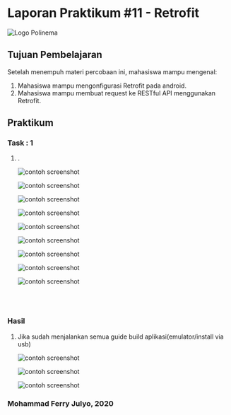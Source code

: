 # Laporan Praktikum #11 - Retrofit


![Logo Polinema](img/polinema.png)<br>


## Tujuan Pembelajaran

Setelah menempuh materi percobaan ini, mahasiswa mampu mengenal:
1. Mahasiswa mampu mengonfigurasi Retrofit pada android.
2. Mahasiswa mampu membuat request ke RESTful API menggunakan Retrofit.


## Praktikum

### Task : 1 

1. .<br>
   
   ![contoh screenshot](img/Step1/1.png)<br>

   ![contoh screenshot](img/Step1/2.png)<br>  

   ![contoh screenshot](img/Step1/3.png)<br>

   ![contoh screenshot](img/Step1/4.png)<br>

   ![contoh screenshot](img/Step1/5.png)<br>

   ![contoh screenshot](img/Step1/6.png)<br>

   ![contoh screenshot](img/Step1/7.png)<br>

   ![contoh screenshot](img/Step1/8.png)<br>

   ![contoh screenshot](img/Step1/9.png)<br>

   

				
<br><br>
### Hasil

1. Jika sudah menjalankan semua guide build aplikasi(emulator/install via usb)

   ![contoh screenshot](img/Hasil/1.png)<br>

   ![contoh screenshot](img/Hasil/2.png)<br>

   ![contoh screenshot](img/Hasil/3.png)<br>

   

   
   

### Mohammad Ferry Julyo, 2020